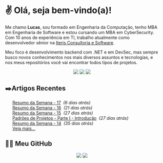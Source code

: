 # ✌ Olá, seja bem-vindo(a)!

Me chamo **Lucas**, sou formado em Engenharia da Computação, tenho MBA em Engenharia de Software e estou cursando um MBA em CyberSecurity.
Com 10 anos de experiência em TI, trabalho atualmente como desenvolvedor sênior na [Iteris Consultoria e Software](https://www.iteris.com.br/).

Meu foco é desenvolvimento backend com .NET e em DevSec, mas sempre busco novos conhecimentos nos mais diversos assuntos e tecnologias, e nos meus repositórios você vai encontrar todos tipos de projetos.
</br><p align="center">
<a href="https://www.linkedin.com/in/lfrigodesouza/"><img src="https://img.shields.io/badge/-LinkedIn-0077B5?style=flat-square&logo=Linkedin&logoColor=white&link=https://www.linkedin.com/in/lfrigodesouza/"></a>
<a href="https://twitter.com/lfrigodesouza/"><img src="https://img.shields.io/badge/-Twitter-1DA1F2?style=flat-square&logo=twitter&logoColor=white&link=https://twitter.com/lfrigodesouza/"></a>
<a href="https://LFrigoDeSouza.NET/"><img src="https://img.shields.io/badge/-LFS.NET-9e9e9e?style=flat-square&logo=microsoft-edge&logoColor=white&link=https://LFrigoDeSouza.NET/"></a>
</p>

## ✒️Artigos Recentes
<ul>
<li style="list-style-type: none;"><a href="https://www.blog.lfrigodesouza.net/2021/04/26/resumo-da-semana/17/" target="_blank">Resumo da Semana - 17</a><i> &nbsp;(6 dias atrás)</i></li>
<li style="list-style-type: none;"><a href="https://www.blog.lfrigodesouza.net/2021/04/12/resumo-da-semana/16/" target="_blank">Resumo da Semana - 16</a><i> &nbsp;(21 dias atrás)</i></li>
<li style="list-style-type: none;"><a href="https://www.blog.lfrigodesouza.net/2021/04/05/resumo-da-semana/15/" target="_blank">Resumo da Semana - 15</a><i> &nbsp;(27 dias atrás)</i></li>
<li style="list-style-type: none;"><a href="https://www.blog.lfrigodesouza.net/2021/04/05/padroes-de-projetos/Parte-I-Introducao/" target="_blank">Padrões de Projetos - Parte I - Introdução</a><i> &nbsp;(27 dias atrás)</i></li>
<li style="list-style-type: none;"><a href="https://www.blog.lfrigodesouza.net/2021/03/29/resumo-da-semana/14/" target="_blank">Resumo da Semana - 14</a><i> &nbsp;(35 dias atrás)</i></li>

<li style="list-style-type: none;"><a href="https://blog.lfrigodesouza.net" target="_blank">Veja mais...</a></li>
</ul>

## 👨‍💻 Meu GitHub
<p align="center">
<img src="https://github-readme-stats.vercel.app/api/top-langs/?username=lfrigodesouza&layout=compact&theme=dark"/>
<img src="https://github-readme-stats.vercel.app/api?username=lfrigodesouza&show_icons=true&theme=dark">
</p>
